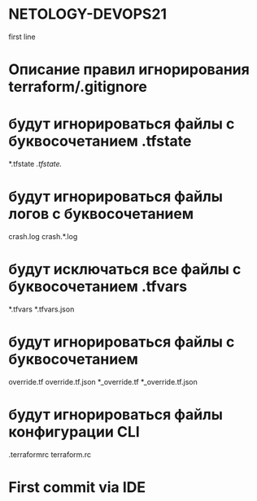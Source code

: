 # NETOLOGY-DEVOPS21
first line

# Описание правил игнорирования terraform/.gitignore 

# будут игнорироваться файлы с буквосочетанием .tfstate
*.tfstate
*.tfstate.*

# будут игнорироваться файлы логов с буквосочетанием 
crash.log
crash.*.log

# будут исключаться все файлы с буквосочетанием .tfvars
*.tfvars
*.tfvars.json

# будут игнорироваться файлы с буквосочетанием

override.tf
override.tf.json
*_override.tf
*_override.tf.json


# будут игнорироваться файлы конфигурации CLI
.terraformrc
terraform.rc

# First commit via IDE